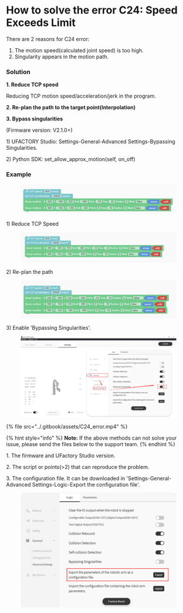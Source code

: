 # How to solve the error C24: Speed Exceeds Limit

There are 2 reasons for C24 error:

1. The motion speed(calculated joint speed) is too high.
2. Singularity appears in the motion path.

### **Solution**

**1. Reduce TCP speed**

Reducing TCP motion speed/acceleration/jerk in the program.

**2. Re-plan the path to the target point(Interpolation)**

**3. Bypass singularities**

(Firmware version: V2.1.0+)

1\) UFACTORY Studio: Settings-General-Advanced Settings-Bypassing Singularities.

2\) Python SDK: set\_allow\_approx\_motion(self, on\_off)

### **Example**

<figure><img src="../.gitbook/assets/image (1) (1) (1) (1).png" alt=""><figcaption></figcaption></figure>

1\) Reduce TCP Speed

<figure><img src="../.gitbook/assets/image (3) (1).png" alt=""><figcaption></figcaption></figure>

2\) Re-plan the path

<figure><img src="../.gitbook/assets/image (4) (1).png" alt=""><figcaption></figcaption></figure>

3\) Enable 'Bypassing Singularities'.

<figure><img src="../.gitbook/assets/image (1) (1) (1).png" alt=""><figcaption></figcaption></figure>

{% file src="../.gitbook/assets/C24_error.mp4" %}



{% hint style="info" %}
**Note:** If the above methods can not solve your issue, please send the files below to the support team.
{% endhint %}

1\. The firmware and UFactory Studio version.

2\. The script or points(>2) that can reproduce the problem.

3\. The configuration file. It can be downloaded in 'Settings-General-Advanced Settings-Logic-Export the configuration file'.

<figure><img src="../.gitbook/assets/image (1) (1).png" alt=""><figcaption></figcaption></figure>
